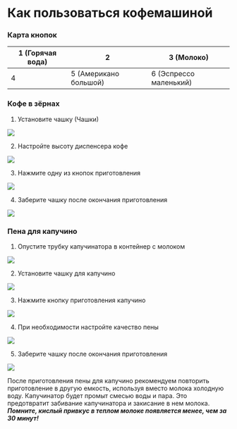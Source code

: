 # Как пользоваться кофемашиной

### Карта кнопок

1 (Горячая вода) | 2 | 3 (Молоко)
--|---|--
4 | 5 (Американо большой) | 6 (Эспрессо маленький)

### Кофе в зёрнах

1. Установите чашку (Чашки)

![](https://github.com/DJZT/saeco-coffee/blob/master/images/coffee/coffee-1.png?raw=true)

2. Настройте высоту диспенсера кофе

![](https://github.com/DJZT/saeco-coffee/blob/master/images/coffee/coffee-2.png?raw=true)

3. Нажмите одну из кнопок приготовления

![](https://github.com/DJZT/saeco-coffee/blob/master/images/coffee/coffee-3.png?raw=true)

4. Заберите чашку после окончания приготовления

![](https://github.com/DJZT/saeco-coffee/blob/master/images/coffee/coffee-4.png?raw=true)

### Пена для капучино

1. Опустите трубку капучинатора в контейнер с молоком

![](https://github.com/DJZT/saeco-coffee/blob/master/images/capuchino/capuchino-1.png?raw=true)

2. Установите чашку для капучино

![](https://github.com/DJZT/saeco-coffee/blob/master/images/capuchino/capuchino-2.png?raw=true)

3. Нажмите кнопку приготовления капучино

![](https://github.com/DJZT/saeco-coffee/blob/master/images/capuchino/capuchino-3.png?raw=true)

4. При необходимости настройте качество пены

![](https://github.com/DJZT/saeco-coffee/blob/master/images/capuchino/capuchino-4.png?raw=true)

5. Заберите чашку после окончания приготовления

![](https://github.com/DJZT/saeco-coffee/blob/master/images/capuchino/capuchino-5.png?raw=true)


После приготовления пены для капучино рекомендуем повторить приготовление в другую емкость, используя вместо молока холодную воду. Капучинатор будет промыт смесью воды и пара. Это предотвратит забивание капучинатора и закисание в нем молока. ***Помните, кислый привкус в теплом молоке появляется менее, чем за 30 минут!***
